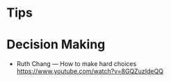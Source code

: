 # Tips

# Decision Making

* Ruth Chang — How to make hard choices
  https://www.youtube.com/watch?v=8GQZuzIdeQQ
